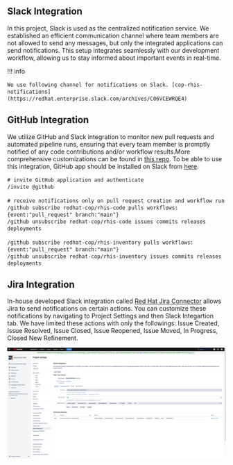 ## Slack Integration
In this project, Slack is used as the centralized notification service.
We established an efficient communication channel where team members are
not allowed to send any messages, but only the integrated applications
can send notifications. This setup integrates seamlessly with our
development workflow, allowing us to stay informed about important
events in real-time.

!!! info

    We use following channel for notifications on Slack. [cop-rhis-notifications](https://redhat.enterprise.slack.com/archives/C06VCEWRQE4)

## GitHub Integration

We utilize GitHub and Slack integration to monitor new pull requests and
automated pipeline runs, ensuring that every team member is promptly
notified of any code contributions and/or workflow results.More
comprehensive customizations can be found in [this
repo](https://github.com/integrations/slack). To be able to use this
integration, GitHub app should be installed on Slack from
[here](https://redhat-external.slack.com/apps/A01BP7R4KNY-github?tab=more_info).

    # invite GitHub application and authenticate
    /invite @github

    # receive notifications only on pull request creation and workflow run
    /github subscribe redhat-cop/rhis-code pulls workflows:{event:"pull_request" branch:"main"}
    /github unsubscribe redhat-cop/rhis-code issues commits releases deployments

    /github subscribe redhat-cop/rhis-inventory pulls workflows:{event:"pull_request" branch:"main"}
    /github unsubscribe redhat-cop/rhis-inventory issues commits releases deployments

## Jira Integration

In-house developed Slack integration called [Red Hat Jira
Connector](https://source.redhat.com/personal_blogs/get_a_dm_in_slack_when_youre_mentioned_on_a_jira_issue)
allows Jira to send notifications on certain actions. You can customize
these notifications by navigating to Project Settings and then Slack
Integartion tab. We have limited these actions with only the followings:
Issue Created, Issue Resolved, Issue Closed, Issue Reopened, Issue
Moved, In Progress, Closed New Refinement.

![Jira-Slack Integration](./images/jira_slack_integration.png)
